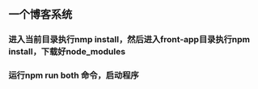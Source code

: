 ## 一个博客系统

### 进入当前目录执行nmp install，然后进入front-app目录执行npm install，下载好node_modules

### 运行npm run both 命令，启动程序